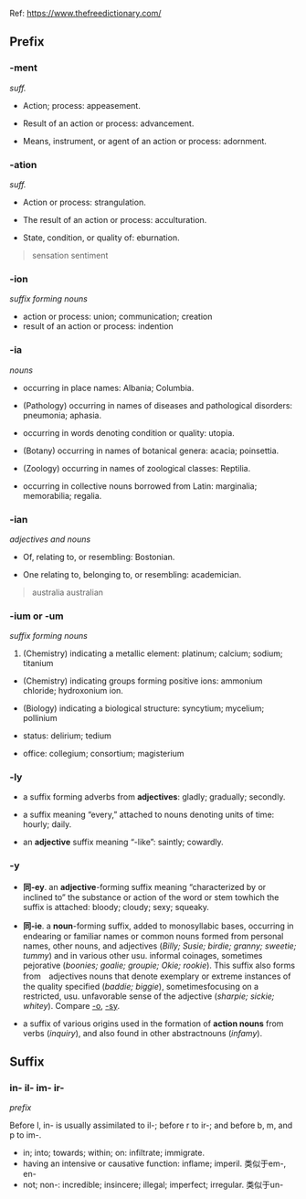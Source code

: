 

Ref: https://www.thefreedictionary.com/

## Prefix

### -ment

_suff._

- Action;  process:  appeasement.

- Result  of  an  action  or  process:  advancement.

- Means,  instrument,  or  agent  of  an  action  or  process:  adornment.


### -ation

_suff._


- Action  or  process:  strangulation.

- The  result  of  an  action  or  process:  acculturation.

- State,  condition,  or  quality  of:  eburnation.

> sensation 
> sentiment

### -ion

_suffix  forming  nouns_

- action or process: union; communication; creation
- result of an action or process: indention


### -ia

_nouns_

- occurring  in  place  names:  Albania;  Columbia.

- (Pathology)  occurring  in  names  of  diseases  and  pathological  disorders:  pneumonia;  aphasia.

- occurring  in  words  denoting  condition  or  quality:  utopia.

- (Botany)  occurring  in  names  of  botanical  genera:  acacia;  poinsettia.

- (Zoology)  occurring  in  names  of  zoological  classes:  Reptilia.

- occurring  in  collective  nouns  borrowed  from  Latin:  marginalia;  memorabilia;  regalia.

### -ian

_adjectives and nouns_

- Of,  relating  to,  or  resembling:  Bostonian.

- One  relating  to,  belonging  to,  or  resembling:  academician.

> australia
> australian


### -ium  or -um

_suffix  forming  nouns_

1. (Chemistry)  indicating  a  metallic  element:  platinum;  calcium; sodium; titanium

- (Chemistry)  indicating  groups  forming  positive  ions:  ammonium  chloride;  hydroxonium  ion.

- (Biology)  indicating  a  biological  structure:  syncytium; mycelium; pollinium

- status:  delirium; tedium

- office:  collegium; consortium; magisterium

### -ly

- a  suffix  forming  adverbs  from  **adjectives**:  gladly;  gradually;  secondly.

- a  suffix  meaning  “every,”  attached  to  nouns  denoting  units  of  time:  hourly;  daily.

- an  **adjective**  suffix  meaning  “-like”:  saintly;  cowardly.


### -y

-  **同-ey**. an  **adjective**-forming  suffix  meaning  “characterized  by  or  inclined  to”  the  substance  or  action  of  the  word  or  stem  towhich  the  suffix  is  attached:  bloody;  cloudy;  sexy;  squeaky. 
- **同-ie**. a  **noun**-forming  suffix,  added  to  monosyllabic  bases,  occurring  in  endearing  or  familiar  names  or  common  nouns formed  from  personal  names,  other  nouns,  and  adjectives  (_Billy;  Susie;  birdie;  granny;  sweetie;  tummy_)  and  in  various other  usu.  informal  coinages,  sometimes  pejorative  (_boonies;  goalie;  groupie;  Okie;  rookie_).  This  suffix  also  forms  from　adjectives  nouns  that  denote  exemplary  or  extreme  instances  of  the  quality  specified  (_baddie;  biggie_),  sometimesfocusing  on  a  restricted,  usu.  unfavorable  sense  of  the  adjective  (_sharpie;  sickie;  whitey_).  Compare  [-o](https://www.thefreedictionary.com/O),  [-sy](https://www.thefreedictionary.com/sy-).

- a  suffix  of  various  origins  used  in  the  formation  of  **action  nouns**  from  verbs  (_inquiry_),  and  also  found  in  other  abstractnouns  (_infamy_).

## Suffix 

### in- il- im- ir-

_prefix_

Before  l,  in-  is  usually  assimilated  to  il-;  before  r  to  ir-;  and  before  b,  m,  and  p  to  im-.

- in;  into;  towards;  within;  on:  infiltrate;  immigrate. 
- having  an  intensive  or  causative  function:  inflame;  imperil. 类似于em-, en-
- not;  non-:  incredible; insincere; illegal; imperfect; irregular. 类似于un-
<!--stackedit_data:
eyJoaXN0b3J5IjpbLTU1Njk1NjYzMCwtMzc3NDQ4NjA0LC04ND
QxMDQzOTAsLTEwNzkyNDE5NTIsLTYxNjkzMzE4OCw4NjAxNTQ4
MDUsLTIwMzczMDM3ODMsLTExMDExMTk0MDhdfQ==
-->